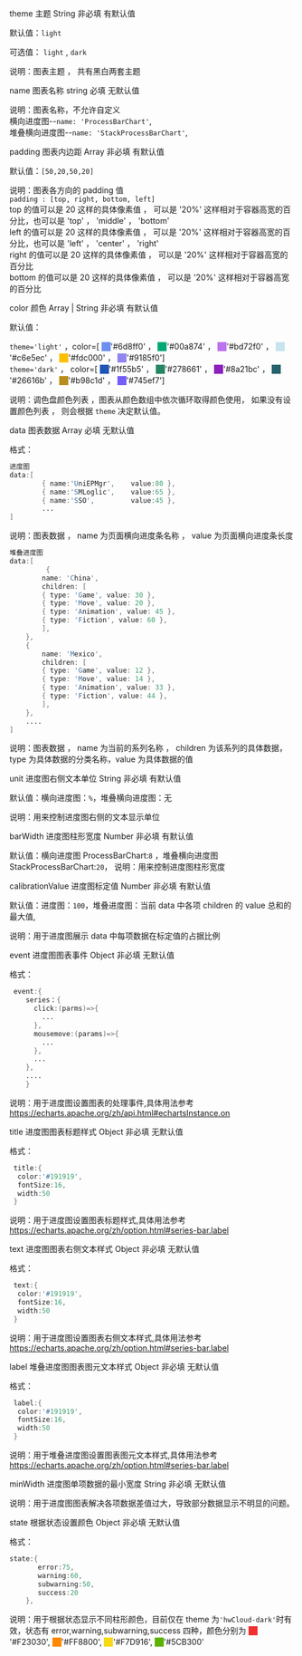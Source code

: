 <title>

## 配置项说明

</title>

<api>
<name>theme</name>
<introduce>主题</introduce>
<type>String</type>
<required>非必填</required>
<defaults>有默认值</defaults>

默认值：`light`

可选值： `light` , `dark`

说明：图表主题 ， 共有黑白两套主题
</api>

<api>
<name>name</name>
<introduce>图表名称</introduce>
<type>string</type>
<required>必填</required>
<defaults>无默认值</defaults>

说明：图表名称，不允许自定义<br>
横向进度图--`name: 'ProcessBarChart'`,<br>
堆叠横向进度图--`name: 'StackProcessBarChart'`,<br>

</api>

<api>
<name>padding</name>
<introduce>图表内边距</introduce>
<type>Array</type>
<required>非必填</required>
<defaults>有默认值</defaults>

默认值：`[50,20,50,20]`

说明：图表各方向的 padding 值<br>
`padding : [top, right, bottom, left]`<br>
top 的值可以是 20 这样的具体像素值 ， 可以是 '20%' 这样相对于容器高宽的百分比，也可以是 'top' ， 'middle' ， 'bottom'<br>
left 的值可以是 20 这样的具体像素值 ， 可以是 '20%' 这样相对于容器高宽的百分比，也可以是 'left' ， 'center' ， 'right'<br>
right 的值可以是 20 这样的具体像素值 ， 可以是 '20%' 这样相对于容器高宽的百分比<br>
bottom 的值可以是 20 这样的具体像素值 ， 可以是 '20%' 这样相对于容器高宽的百分比

</api>

<api>
<name>color</name>
<introduce>颜色</introduce>
<type>Array | String</type>
<required>非必填</required>
<defaults>有默认值</defaults>

默认值：

`theme='light'` ，color=[
<span style="background:#6d8ff0;display:inline-block;width:16px;height:16px;transform:translateY(3px)"></span>'#6d8ff0' ，
<span style="background:#00a874;display:inline-block;width:16px;height:16px;transform:translateY(3px)"></span>'#00a874' ，
<span style="background:#bd72f0;display:inline-block;width:16px;height:16px;transform:translateY(3px)"></span>'#bd72f0' ，
<span style="background:#c6e5ec;display:inline-block;width:16px;height:16px;transform:translateY(3px)"></span>'#c6e5ec' ，
<span style="background:#fdc000;display:inline-block;width:16px;height:16px;transform:translateY(3px)"></span>'#fdc000' ，
<span style="background:#9185f0;display:inline-block;width:16px;height:16px;transform:translateY(3px)"></span>'#9185f0']
<br>
`theme='dark'` ， color=[
<span style="background:#1f55b5;display:inline-block;width:16px;height:16px;transform:translateY(3px)"></span>'#1f55b5' ，
<span style="background:#278661;display:inline-block;width:16px;height:16px;transform:translateY(3px)"></span>'#278661' ，
<span style="background:#8a21bc;display:inline-block;width:16px;height:16px;transform:translateY(3px)"></span>'#8a21bc' ，
<span style="background:#26616b;display:inline-block;width:16px;height:16px;transform:translateY(3px)"></span>'#26616b' ，
<span style="background:#b98c1d;display:inline-block;width:16px;height:16px;transform:translateY(3px)"></span>'#b98c1d' ，
<span style="background:#745ef7;display:inline-block;width:16px;height:16px;transform:translateY(3px)"></span>'#745ef7']

说明：调色盘颜色列表 ，图表从颜色数组中依次循环取得颜色使用， 如果没有设置颜色列表 ， 则会根据 `theme` 决定默认值。
</api>

<api>
<name>data</name>
<introduce>图表数据</introduce>
<type>Array</type>
<required>必填</required>
<defaults>无默认值</defaults>

格式：

```d
进度图
data:[
        { name:'UniEPMgr',    value:80 },
        { name:'SMLoglic',    value:65 },
        { name:'SSO',         value:45 },
        ...
]
```

说明：图表数据 ， name 为页面横向进度条名称 ， value 为页面横向进度条长度

```d
堆叠进度图
data:[
         {
        name: 'China',
        children: [
        { type: 'Game', value: 30 },
        { type: 'Move', value: 20 },
        { type: 'Animation', value: 45 },
        { type: 'Fiction', value: 60 },
        ],
    },
    {
        name: 'Mexico',
        children: [
        { type: 'Game', value: 12 },
        { type: 'Move', value: 14 },
        { type: 'Animation', value: 33 },
        { type: 'Fiction', value: 44 },
        ],
    },
    ....
]
```

说明：图表数据 ， name 为当前的系列名称 ， children 为该系列的具体数据，type 为具体数据的分类名称，value 为具体数据的值
</api>

<api>
<name>unit</name>
<introduce>进度图右侧文本单位</introduce>
<type>String</type>
<required>非必填</required>
<defaults>有默认值</defaults>

默认值：横向进度图：`%`，堆叠横向进度图：无

说明：用来控制进度图右侧的文本显示单位

</api>

<api>
<name>barWidth</name>
<introduce>进度图柱形宽度</introduce>
<type>Number</type>
<required>非必填</required>
<defaults>有默认值</defaults>

默认值：横向进度图 ProcessBarChart:`8`
，堆叠横向进度图 StackProcessBarChart:`20`，
说明：用来控制进度图柱形宽度

</api>

<api>
<name>calibrationValue</name>
<introduce>进度图标定值</introduce>
<type>Number</type>
<required>非必填</required>
<defaults>有默认值</defaults>

默认值：进度图：`100`，堆叠进度图：当前 data 中各项 children 的 value 总和的最大值,

说明：用于进度图展示 data 中每项数据在标定值的占据比例

</api>

<api>
<name>event</name>
<introduce>进度图图表事件</introduce>
<type>Object</type>
<required>非必填</required>
<defaults>无默认值</defaults>

格式：

```d
 event:{
    series：{
      click:(parms)=>{
        ...
      },
      mousemove:(params)=>{
        ...
      },
      ...
    },
    ....
    }
```

说明：用于进度图设置图表的处理事件,具体用法参考<a target="_blank" href="https://echarts.apache.org/zh/api.html#echartsInstance.on">https://echarts.apache.org/zh/api.html#echartsInstance.on</a>

</api>

<api>
<name>title</name>
<introduce>进度图图表标题样式</introduce>
<type>Object</type>
<required>非必填</required>
<defaults>无默认值</defaults>

格式：

```d
 title:{
  color:'#191919',
  fontSize:16,
  width:50
 }

```

说明：用于进度图设置图表标题样式,具体用法参考<a target="_blank" href="https://echarts.apache.org/zh/option.html#series-bar.label">https://echarts.apache.org/zh/option.html#series-bar.label</a>

</api>

<api>
<name>text</name>
<introduce>进度图图表右侧文本样式</introduce>
<type>Object</type>
<required>非必填</required>
<defaults>无默认值</defaults>

格式：

```d
 text:{
  color:'#191919',
  fontSize:16,
  width:50
 }

```

说明：用于进度图设置图表右侧文本样式,具体用法参考<a target="_blank" href="https://echarts.apache.org/zh/option.html#series-bar.label">https://echarts.apache.org/zh/option.html#series-bar.label</a>
</api>

<api>
<name>label</name>
<introduce>堆叠进度图图表图元文本样式</introduce>
<type>Object</type>
<required>非必填</required>
<defaults>无默认值</defaults>

格式：

```d
 label:{
  color:'#191919',
  fontSize:16,
  width:50
 }

```

说明：用于堆叠进度图设置图表图元文本样式,具体用法参考<a target="_blank" href="https://echarts.apache.org/zh/option.html#series-bar.label">https://echarts.apache.org/zh/option.html#series-bar.label</a>
</api>

<api>
<name>minWidth</name>
<introduce>进度图单项数据的最小宽度</introduce>
<type>String</type>
<required>非必填</required>
<defaults>无默认值</defaults>

说明：用于进度图图表解决各项数据差值过大，导致部分数据显示不明显的问题。
</api>

<api>
<name>state</name>
<introduce>根据状态设置颜色</introduce>
<type>Object</type>
<required>非必填</required>
<defaults>无默认值</defaults>

格式：

```d
state:{
       error:75,
       warning:60,
       subwarning:50,
       success:20
    },

```

说明：用于根据状态显示不同柱形颜色，目前仅在 theme 为`'hwCloud-dark'`时有效，状态有 error,warning,subwarning,success 四种，颜色分别为
<span style="background:#F23030;display:inline-block;width:16px;height:16px;transform:translateY(3px)"></span>'#F23030',
<span style="background:#FF8800;display:inline-block;width:16px;height:16px;transform:translateY(3px)"></span>'#FF8800',
<span style="background:#F7D916;display:inline-block;width:16px;height:16px;transform:translateY(3px)"></span>'#F7D916',
<span style="background:#5CB300;display:inline-block;width:16px;height:16px;transform:translateY(3px)"></span>'#5CB300'
</api>

